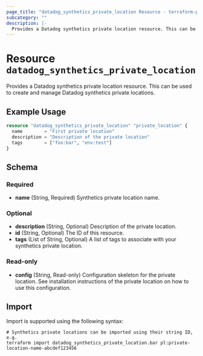 ```yaml
---
page_title: "datadog_synthetics_private_location Resource - terraform-provider-datadog"
subcategory: ""
description: |-
  Provides a Datadog synthetics private location resource. This can be used to create and manage Datadog synthetics private locations.
---
```


# Resource `datadog_synthetics_private_location`

Provides a Datadog synthetics private location resource. This can be used to create and manage Datadog synthetics private locations.

## Example Usage

```terraform
resource "datadog_synthetics_private_location" "private_location" {
  name        = "First private location"
  description = "Description of the private location"
  tags        = ["foo:bar", "env:test"]
}
```

## Schema

### Required

- **name** (String, Required) Synthetics private location name.

### Optional

- **description** (String, Optional) Description of the private location.
- **id** (String, Optional) The ID of this resource.
- **tags** (List of String, Optional) A list of tags to associate with your synthetics private location.

### Read-only

- **config** (String, Read-only) Configuration skeleton for the private location. See installation instructions of the private location on how to use this configuration.

## Import

Import is supported using the following syntax:

```shell
# Synthetics private locations can be imported using their string ID, e.g.
terraform import datadog_synthetics_private_location.bar pl:private-location-name-abcdef123456
```
